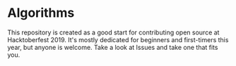 # Algorithms

This repository is created as a good start for contributing open source at Hacktoberfest 2019. It's mostly dedicated for beginners and first-timers this year, but anyone is welcome. Take a look at Issues and take one that fits you. 